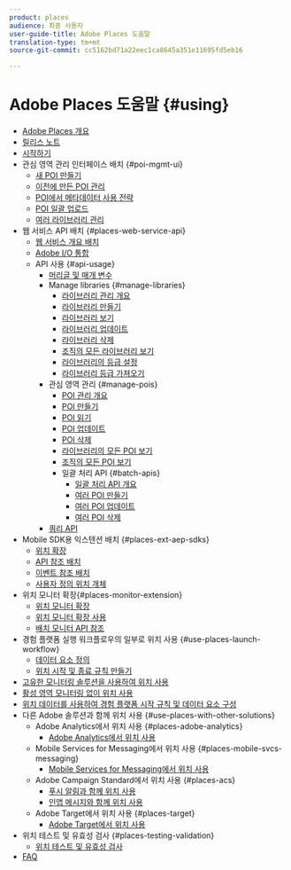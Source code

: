 ```yaml
---
product: places
audience: 최종 사용자
user-guide-title: Adobe Places 도움말
translation-type: tm+mt
source-git-commit: cc5162bd71a22eec1ca8645a351e11695fd5eb16

---
```



# Adobe Places 도움말 {#using}

+ [Adobe Places 개요](home.md)
+ [릴리스 노트](release-notes.md)
+ [시작하기](getting-started.md)
+ 관심 영역 관리 인터페이스 배치 {#poi-mgmt-ui}
   + [새 POI 만들기](poi-mgmt-ui/create-a-poi-ui.md)
   + [이전에 만든 POI 관리](poi-mgmt-ui/managing-pois-in-the-places-ui.md)
   + [POI에서 메타데이터 사용 전략](poi-mgmt-ui/metadata-with-pois.md)
   + [POI 일괄 업로드](poi-mgmt-ui/bulk-upload-pois.md)
   + [여러 라이브러리 관리](poi-mgmt-ui/manage-libraries-in-the-places-ui.md)
+ 웹 서비스 API 배치 {#places-web-service-api}
   + [웹 서비스 개요 배치](places-web-service-api/places-web-services.md)
   + [Adobe I/O 통합](places-web-service-api/adobe-i-o-integration.md)
   + API 사용 {#api-usage}
      + [머리글 및 매개 변수](places-web-service-api/api-usage/headers-and-parameters.md)
      + Manage libraries {#manage-libraries}
         + [라이브러리 관리 개요](places-web-service-api/api-usage/manage-libraries/manage-libraries.md)
         + [라이브러리 만들기](places-web-service-api/api-usage/manage-libraries/create-a-library.md)
         + [라이브러리 보기](places-web-service-api/api-usage/manage-libraries/read-a-library.md)
         + [라이브러리 업데이트](places-web-service-api/api-usage/manage-libraries/update-a-library.md)
         + [라이브러리 삭제](places-web-service-api/api-usage/manage-libraries/delete-a-library.md)
         + [조직의 모든 라이브러리 보기](places-web-service-api/api-usage/manage-libraries/read-all-libraries-in-your-organization.md)
         + [라이브러리의 등급 설정](places-web-service-api/api-usage/manage-libraries/set-a-ran-on-your-libraries.md)
         + [라이브러리 등급 가져오기](places-web-service-api/api-usage/manage-libraries/get-a-librarys-rank.md)
      + 관심 영역 관리 {#manage-pois}
         + [POI 관리 개요](places-web-service-api/api-usage/manage-pois/manage-pois.md)
         + [POI 만들기](places-web-service-api/api-usage/manage-pois/create-a-poi.md)
         + [POI 읽기](places-web-service-api/api-usage/manage-pois/read-a-poi.md)
         + [POI 업데이트](places-web-service-api/api-usage/manage-pois/update-a-poi.md)
         + [POI 삭제](places-web-service-api/api-usage/manage-pois/delete-a-poi.md)
         + [라이브러리의 모든 POI 보기](places-web-service-api/api-usage/manage-pois/read-all-pois-in-a-library.md)
         + [조직의 모든 POI 보기](places-web-service-api/api-usage/manage-pois/read-all-pois-in-your-organization.md)
         + 일괄 처리 API {#batch-apis}
            + [일괄 처리 API 개요](places-web-service-api/api-usage/manage-pois/batch-apis/batch-apis.md)
            + [여러 POI 만들기](places-web-service-api/api-usage/manage-pois/batch-apis/create-multiple-pois.md)
            + [여러 POI 업데이트](places-web-service-api/api-usage/manage-pois/batch-apis/update-multiple-pois.md)
            + [여러 POI 삭제](places-web-service-api/api-usage/manage-pois/batch-apis/delete-multiple-pois.md)
      + [쿼리 API](places-web-service-api/api-usage/query-apis.md)
+ Mobile SDK용 익스텐션 배치 {#places-ext-aep-sdks}
   + [위치 확장](places-ext-aep-sdks/places-extension/places-extension.md)
   + [API 참조 배치](places-ext-aep-sdks/places-extension/places-api-reference.md)
   + [이벤트 참조 배치](places-ext-aep-sdks/places-extension/places-event-ref.md)
   + [사용자 정의 위치 개체](places-ext-aep-sdks/places-extension/cust-places-objects.md)
+ 위치 모니터 확장{#places-monitor-extension}
   + [위치 모니터 확장](places-ext-aep-sdks/places-monitor-extension/places-monitor-extension.md)
   + [위치 모니터 확장 사용](places-ext-aep-sdks/places-monitor-extension/using-places-monitor-extension.md)
   + [배치 모니터 API 참조](places-ext-aep-sdks/places-monitor-extension/places-monitor-api-reference.md)
+ 경험 플랫폼 실행 워크플로우의 일부로 위치 사용 {#use-places-launch-workflow}
   + [데이터 요소 정의](use-places-launch-workflow/define-data-elements.md)
   + [위치 시작 및 종료 규칙 만들기](use-places-launch-workflow/create-rule-places-property.md)
+ [고유한 모니터링 솔루션을 사용하여 위치 사용](using-your-own-monitor.md)
+ [활성 영역 모니터링 없이 위치 사용](use-places-without-active-monitoring.md)
+ [위치 데이터를 사용하여 경험 플랫폼 시작 규칙 및 데이터 요소 구성](rules-data-elements-places-data.md)
+ 다른 Adobe 솔루션과 함께 위치 사용 {#use-places-with-other-solutions}
   + Adobe Analytics에서 위치 사용 {#places-adobe-analytics}
      + [Adobe Analytics에서 위치 사용](use-places-with-other-solutions/places-adobe-analytics/use-places-adobe-analytics.md)
   + Mobile Services for Messaging에서 위치 사용 {#places-mobile-svcs-messaging}
      + [Mobile Services for Messaging에서 위치 사용](use-places-with-other-solutions/places-mobile-svcs-for-messaging/use-places-mobie-svcs-messaging.md)
   + Adobe Campaign Standard에서 위치 사용 {#places-acs}
      + [푸시 알림과 함께 위치 사용](use-places-with-other-solutions/places-acs/places-acs-push-notifications.md)
      + [인앱 메시지와 함께 위치 사용](use-places-with-other-solutions/places-acs/places-acs-in-app-messages.md)
   + Adobe Target에서 위치 사용 {#places-target}
      + [Adobe Target에서 위치 사용](use-places-with-other-solutions/places-target/places-target.md)
+ 위치 테스트 및 유효성 검사 {#places-testing-validation}
   + [위치 테스트 및 유효성 검사](places-testing-validation/test-validate-places.md)
+ [FAQ](places-faqs.md)